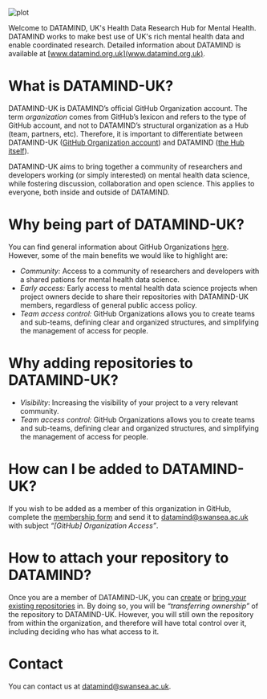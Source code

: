 ![plot](../img/DATAMIND_logo.jpg)

Welcome to DATAMIND, UK's Health Data Research Hub for Mental Health. DATAMIND works to make best use of UK's rich mental health data and enable coordinated research. Detailed information about DATAMIND is available at [www.datamind.org.uk](www.datamind.org.uk). 

# What is DATAMIND-UK?

DATAMIND-UK is DATAMIND’s official GitHub Organization account. The term *organization* comes from GitHub’s lexicon and refers to the type of GitHub account, and not to DATAMIND’s structural organization as a Hub (team, partners, etc). Therefore, it is important to differentiate between DATAMIND-UK ([GitHub Organization account](https://github.com/DATAMIND-UK)) and DATAMIND ([the Hub itself](https://datamind.org.uk/about-us/)).

DATAMIND-UK aims to bring together a community of researchers and developers working (or simply interested) on mental health data science, while fostering discussion, collaboration and open science. This applies to everyone, both inside and outside of DATAMIND.

# Why being part of DATAMIND-UK?

You can find general information about GitHub Organizations [here](https://docs.github.com/en/organizations/collaborating-with-groups-in-organizations/about-organizations). However, some of the main benefits we would like to highlight are:
- *Community:* Access to a community of researchers and developers with a shared pations for mental health data science.
- *Early access:* Early access to mental health data science projects when project owners decide to share their repositories with DATAMIND-UK members, regardless of general public access policy.
- *Team access control:* GitHub Organizations allows you to create teams and sub-teams, defining clear and organized structures, and simplifying the management of access for people.

# Why adding repositories to DATAMIND-UK?

- *Visibility*: Increasing the visibility of your project to a very relevant community.
- *Team access control:* GitHub Organizations allows you to create teams and sub-teams, defining clear and organized structures, and simplifying the management of access for people.

# How can I be added to DATAMIND-UK?

If you wish to be added as a member of this organization in GitHub, complete the [membership form](https://github.com/DATAMIND-UK/.github/raw/refs/heads/main/docs/membership_form.docx) and send it to [datamind@swansea.ac.uk](mailto:datamind@swansea.ac.uk) with subject *“[GitHub] Organization Access”*. 

# How to attach your repository to DATAMIND?

Once you are a member of DATAMIND-UK, you can [create](https://docs.github.com/en/repositories/creating-and-managing-repositories/creating-a-new-repository) or [bring your existing repositories](https://docs.github.com/en/repositories/creating-and-managing-repositories/transferring-a-repository#transferring-a-repository-owned-by-your-personal-account) in. By doing so, you will be *“transferring ownership”* of the repository to DATAMIND-UK. However, you will still own the repository from within the organization, and therefore will have total control over it, including deciding who has what access to it.

# Contact

You can contact us at [datamind@swansea.ac.uk](mailto:datamind@swansea.ac.uk).

